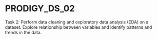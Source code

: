 # PRODIGY_DS_02
Task 2: Perform data cleaning and exploratory data analysis (EDA) on a dataset. Explore relationship between variables and identify patterns and trends in the data.
